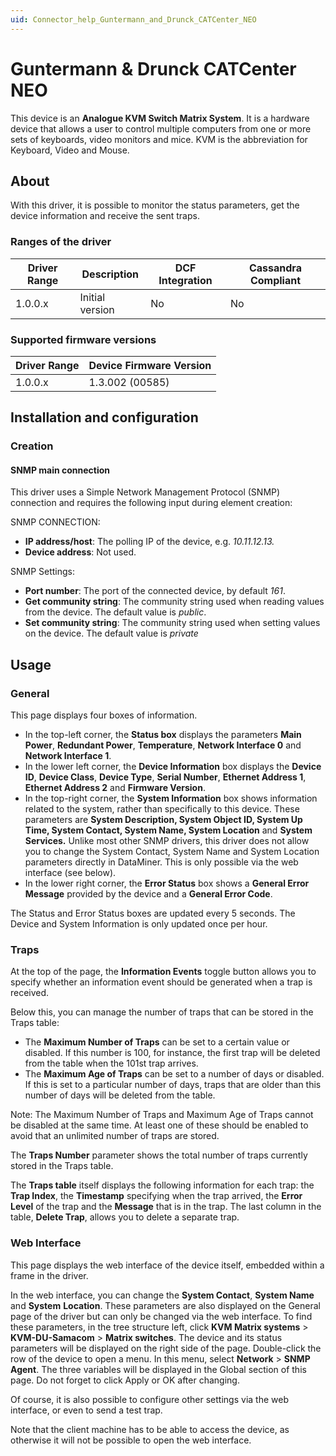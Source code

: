 ```yaml
---
uid: Connector_help_Guntermann_and_Drunck_CATCenter_NEO
---
```


# Guntermann & Drunck CATCenter NEO

This device is an **Analogue KVM Switch Matrix System**. It is a hardware device that allows a user to control multiple computers from one or more sets of keyboards, video monitors and mice. KVM is the abbreviation for Keyboard, Video and Mouse.

## About

With this driver, it is possible to monitor the status parameters, get the device information and receive the sent traps.

### Ranges of the driver

| **Driver Range** | **Description** | **DCF Integration** | **Cassandra Compliant** |
|------------------|-----------------|---------------------|-------------------------|
| 1.0.0.x          | Initial version | No                  | No                      |

### Supported firmware versions

| **Driver Range** | **Device Firmware Version** |
|------------------|-----------------------------|
| 1.0.0.x          | 1.3.002 (00585)             |

## Installation and configuration

### Creation

#### SNMP main connection

This driver uses a Simple Network Management Protocol (SNMP) connection and requires the following input during element creation:

SNMP CONNECTION:

- **IP address/host**: The polling IP of the device, e.g. *10.11.12.13.*
- **Device address**: Not used.

SNMP Settings:

- **Port number**: The port of the connected device, by default *161*.
- **Get community string**: The community string used when reading values from the device. The default value is *public*.
- **Set community string**: The community string used when setting values on the device. The default value is *private*

## Usage

### General

This page displays four boxes of information.

- In the top-left corner, the **Status box** displays the parameters **Main Power**, **Redundant Power**, **Temperature**, **Network Interface 0** and **Network Interface 1**.
- In the lower left corner, the **Device Information** box displays the **Device ID**, **Device Class**, **Device Type**, **Serial Number**, **Ethernet Address 1**, **Ethernet Address 2** and **Firmware Version**.
- In the top-right corner, the **System Information** box shows information related to the system, rather than specifically to this device. These parameters are **System Description, System Object ID, System Up Time, System Contact, System Name, System Location** and **System Services.** Unlike most other SNMP drivers, this driver does not allow you to change the System Contact, System Name and System Location parameters directly in DataMiner. This is only possible via the web interface (see below).
- In the lower right corner, the **Error Status** box shows a **General Error Message** provided by the device and a **General Error Code**.

The Status and Error Status boxes are updated every 5 seconds. The Device and System Information is only updated once per hour.

### Traps

At the top of the page, the **Information Events** toggle button allows you to specify whether an information event should be generated when a trap is received.

Below this, you can manage the number of traps that can be stored in the Traps table:

- The **Maximum Number of Traps** can be set to a certain value or disabled. If this number is 100, for instance, the first trap will be deleted from the table when the 101st trap arrives.
- The **Maximum Age of Traps** can be set to a number of days or disabled. If this is set to a particular number of days, traps that are older than this number of days will be deleted from the table.

Note: The Maximum Number of Traps and Maximum Age of Traps cannot be disabled at the same time. At least one of these should be enabled to avoid that an unlimited number of traps are stored.

The **Traps Number** parameter shows the total number of traps currently stored in the Traps table.

The **Traps table** itself displays the following information for each trap: the **Trap Index**, the **Timestamp** specifying when the trap arrived, the **Error Level** of the trap and the **Message** that is in the trap. The last column in the table, **Delete Trap**, allows you to delete a separate trap.

### Web Interface

This page displays the web interface of the device itself, embedded within a frame in the driver.

In the web interface, you can change the **System Contact**, **System Name** and **System** **Location**. These parameters are also displayed on the General page of the driver but can only be changed via the web interface. To find these parameters, in the tree structure left, click **KVM Matrix systems** \> **KVM-DU-Samacom** \> **Matrix switches**. The device and its status parameters will be displayed on the right side of the page. Double-click the row of the device to open a menu. In this menu, select **Network** \> **SNMP Agent**. The three variables will be displayed in the Global section of this page. Do not forget to click Apply or OK after changing.

Of course, it is also possible to configure other settings via the web interface, or even to send a test trap.

Note that the client machine has to be able to access the device, as otherwise it will not be possible to open the web interface.
